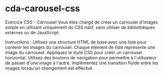 # cda-carousel-css

Exercice CSS - Carrousel
Vous êtes chargé de créer un carrousel d'images simple en utilisant uniquement du CSS natif, sans utiliser de bibliothèques externes ou de JavaScript.

Instructions :
Utilisez une structure HTML de base avec une liste pour contenir les images du carrousel.
Chaque élément de liste représente une image du carrousel.
Appliquez le style CSS pour créer un carrousel horizontal.
Utilisez des boutons de navigation pour permettre à l'utilisateur de passer d'une image à l'autre.
Implémentez une transition fluide entre les images lorsqu'un changement est effectué.

